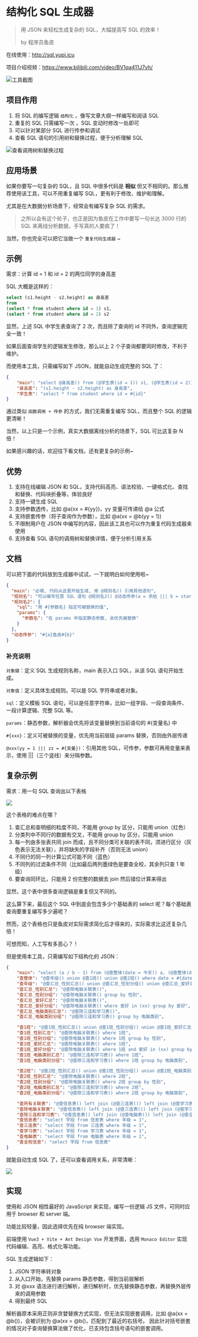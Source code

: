 # 结构化 SQL 生成器

> 用 JSON 来轻松生成复杂的 SQL，大幅提高写 SQL 的效率！
> 
> by 程序员鱼皮

在线使用：http://sql.yupi.icu

项目介绍视频：https://www.bilibili.com/video/BV1qa411J7vh/

![工具截图](./doc/assets/main.png)

## 项目作用

1. 将 SQL 的编写逻辑 `结构化` ，像写文章大纲一样编写和阅读 SQL
2. 重复的 SQL 只需编写一次 ，SQL 变动时修改一处即可
3. 可以针对某部分 SQL 进行传参和调试
4. 查看 SQL 语句的引用树和替换过程，便于分析理解 SQL

![查看调用树和替换过程](./doc/assets/invokeTree.png)

## 应用场景

如果你要写一句复杂的 SQL，且 SQL 中很多代码是 **相似** 但又不相同的。那么推荐使用该工具，可以不用重复编写 SQL，更有利于修改、维护和理解。

尤其是在大数据分析场景下，经常会有编写复杂 SQL 的需求。 

> 之所以会有这个轮子，也正是因为鱼皮在工作中要写一句长达 3000 行的 SQL 来离线分析数据，手写真的人要疯了！

当然，你也完全可以把它当做一个 `重复代码生成器` ~

## 示例

需求：计算 id = 1 和 id = 2 的两位同学的身高差

SQL 大概是这样的：

```sql
select (s1.height - s2.height) as 身高差
from 
(select * from student where id = 1) s1,
(select * from student where id = 2) s2
```

显然，上述 SQL 中学生表查询了 2 次，而且除了查询的 id 不同外，查询逻辑完全一致！

如果后面查询学生的逻辑发生修改，那么以上 2 个子查询都要同时修改，不利于维护。

而使用本工具，只需编写如下 JSON，就能自动生成完整的 SQL 了：

```json
{
    "main": "select @身高差() from (@学生表(id = 1)) s1, (@学生表(id = 2)) s2",
    "身高差": "(s1.height - s2.height) as 身高差",
    "学生表": "select * from student where id = #{id}"
}
```

通过类似 `函数调用 + 传参` 的方式，我们无需重复编写 SQL，而且整个 SQL 的逻辑更清晰！

当然，以上只是一个示例，真实大数据离线分析的场景下，SQL 可比这复杂 N 倍！

如果感兴趣的话，欢迎往下看文档，还有更复杂的示例~

## 优势

1. 支持在线编辑 JSON 和 SQL，支持代码高亮、语法校验、一键格式化、查找和替换、代码块折叠等，体验良好
2. 支持一键生成 SQL
3. 支持参数透传，比如 @a(xx = #{yy})，yy 变量可传递给 @a 公式
4. 支持嵌套传参（将子查询作为参数），比如 @a(xx = @b(yy = 1))
5. 不限制用户在 JSON 中编写的内容，因此该工具也可以作为重复代码生成器来使用
6. 支持查看 SQL 语句的调用树和替换详情，便于分析引用关系

## 文档

可以把下面的代码放到生成器中试试，一下就明白如何使用啦~

```json
{
  "main": "必填, 代码从这里开始生成, 用 @规则名() 引用其他语句",
  "规则名": "可以编写任意 SQL 语句 @规则名2() @动态传参(a = 求给 ||| b = star)",
  "规则名2": {
    "sql": "用 #{参数名} 指定可被替换的值",
    "params": {
      "参数名": "在 params 中指定静态参数, 会优先被替换"
    }
  },
  "动态传参": "#{a}鱼皮#{b}"
}
```

### 补充说明

`对象键`：定义 SQL 生成规则名称，main 表示入口 SQL，从该 SQL 语句开始生成。

`对象值`：定义具体生成规则。可以是 SQL 字符串或者对象。

`sql`：定义模板 SQL 语句，可以是任意字符串，比如一组字段、一段查询条件、一段计算逻辑、完整 SQL 等。

`params`：静态参数，解析器会优先将该变量替换到当前语句的 #{变量名} 中

`#{xxx}`：定义可被替换的变量，优先用当前层级 params 替换，否则由外层传递

`@xxx(yy = 1 ||| zz = #{变量})`：引用其他 SQL，可传参，参数可再用变量来表示，使用 |||（三个竖线）来分隔参数。

## 复杂示例

需求：用一句 SQL 查询出以下表格

![](./doc/assets/complex-example.png)

这个表格的难点在哪？

1. 查汇总和查明细的粒度不同，不能用 group by 区分，只能用 union（红色）
2. 分类列中不同行的数据有交叉，不能用 group by 区分，只能用 union
3. 每一列由多张表共同 join 而成，且不同分类可关联的表不同，须进行区分（灰色表示无法关联），并将缺失的字段补齐（否则无法 union）
4. 不同行的同一列计算公式可能不同（蓝色）
5. 不同列的过滤条件不同（比如最后两列墨绿色是要查全校，其余列只查 1 年级）
6. 要查询同环比，只能用 2 份完整的数据去 join 然后错位计算来得出

显然，这个表中很多查询逻辑是重复但又不同的。

这么算下来，最后这个 SQL 中到底会包含多少个基础表的 select 呢？每个基础表查询要重复编写多少遍呢？

然而，这个表格也只是鱼皮对实际需求简化后才得来的，实际需求比这还复杂几倍！

可想而知，人工写有多恶心？！

但是使用本工具，只需编写如下结构化的 JSON：

```json
{
	"main": "select (a / b - 1) from (@查整体(date = 今天)) a, (@查整体(date = 昨天)) b",
	"查整体": "@查年级() union @查1班() union @查2班() where date = #{date}",
	"查年级": "@查汇总_性别汇总() union @查汇总_性别分组() union @查汇总_爱好汇总() union @查汇总_爱好分组() union @查汇总_电脑类别汇总() union @查汇总_电脑类别分组()",
	"查汇总_性别汇总": "@查除电脑关联表()",
	"查汇总_性别分组": "@查除电脑关联表() group by 性别",
	"查汇总_爱好汇总": "@查除电脑关联表()",
	"查汇总_爱好分组": "@查除电脑关联表() where 爱好 in (xx) group by 爱好",
	"查汇总_电脑类别汇总": "@查除三连和学习表()",
	"查汇总_电脑类别分组": "@查除三连和学习表() group by 电脑类别",

	"查1班": "@查1班_性别汇总() union @查1班_性别分组() union @查1班_爱好汇总() union @查1班_爱好分组() union @查1班_电脑类别汇总() union @查汇总_电脑类别分组()",
	"查1班_性别汇总": "@查除电脑关联表() where 1班",
	"查1班_性别分组": "@查除电脑关联表() where 1班 group by 性别",
	"查1班_爱好汇总": "@查除电脑关联表() where 1班",
	"查1班_爱好分组": "@查除电脑关联表() where 1班 and 爱好 in (xx) group by 爱好",
	"查1班_电脑类别汇总": "@查除三连和学习表() where 1班",
	"查1班_电脑类别分组": "@查除三连和学习表() where 1班 group by 电脑类别",

	"查2班": "@查2班_性别汇总() union @查2班_性别分组() union @查2班_电脑类别汇总() union @查2班_电脑类别分组()",
	"查2班_性别汇总": "@查除电脑关联表() where 2班",
	"查2班_性别分组": "@查除电脑关联表() where 2班 group by 性别",
	"查2班_电脑类别汇总": "@查除三连和学习表() where 2班",
	"查2班_电脑类别分组": "@查除三连和学习表() where 2班 group by 电脑类别",

	"查所有关联表": "@查信息表() left join (@查三连表()) left join (@查学习表()) left join (@查电脑表()) left join (@查全校信息())",
	"查除电脑关联表": "@查信息表() left join (@查三连表()) left join (@查学习表()) left join (@查全校信息())",
	"查除三连和学习表": "@查信息表() left join (@查电脑表()) left join (@查全校信息())",
	"查信息表": "select 字段 from 信息表 where 年级 = 1",
	"查三连表": "select 字段 from 三连表 where 年级 = 1",
	"查学习表": "select 字段 from 学习表 where 年级 = 1",
	"查电脑表": "select 字段 from 电脑表 where 年级 = 1",
	"查全校信息": "select 字段 from 信息表"
}
```

就能自动生成 SQL 了，还可以查看调用关系，非常清晰：

![](./doc/assets/complex-example-result.png)


## 实现

使用和 JSON 相性最好的 JavaScript 来实现，编写一份逻辑 JS 文件，可同时应用于 browser 和 server 端。

功能比较轻量，因此选择优先在纯 browser 端实现。

前端使用 `Vue3 + Vite + Ant Design Vue` 开发界面，选用 `Monaco Editor` 实现代码编辑、高亮、格式化等功能。

SQL 生成逻辑如下：

1. JSON 字符串转对象
2. 从入口开始，先替换 params 静态参数，得到当前层解析
3. 对 @xxx 语法进行递归解析，递归解析时，优先替换静态参数，再替换外层传来的调用参数
4. 得到最终 SQL

解析器原本采用正则非贪婪替换方式实现，但无法实现嵌套调用，比如 @a(xx = @b())，会被识别为 @a(xx = @b()，匹配到了最近的右括号。 
因此针对括号嵌套的情况对子查询替换算法做了优化，已支持包含括号语句的嵌套调用。

